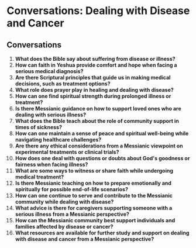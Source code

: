 # Conversations: Dealing with Disease and Cancer

## Conversations

1. **What does the Bible say about suffering from disease or illness?**
2. **How can faith in Yeshua provide comfort and hope when facing a serious medical diagnosis?**
3. **Are there Scriptural principles that guide us in making medical decisions, such as treatment options?**
4. **What role does prayer play in healing and dealing with disease?**
5. **How can one find spiritual strength during prolonged illness or treatment?**
6. **Is there Messianic guidance on how to support loved ones who are dealing with serious illness?**
7. **What does the Bible teach about the role of community support in times of sickness?**
8. **How can one maintain a sense of peace and spiritual well-being while navigating healthcare challenges?**
9. **Are there any ethical considerations from a Messianic viewpoint on experimental treatments or clinical trials?**
10. **How does one deal with questions or doubts about God's goodness or fairness when facing illness?**
11. **What are some ways to witness or share faith while undergoing medical treatment?**
12. **Is there Messianic teaching on how to prepare emotionally and spiritually for possible end-of-life scenarios?**
13. **How can one continue to serve and contribute to the Messianic community while dealing with disease?**
14. **What advice is there for caregivers supporting someone with a serious illness from a Messianic perspective?**
15. **How can the Messianic community best support individuals and families affected by disease or cancer?**
16. **What resources are available for further study and support on dealing with disease and cancer from a Messianic perspective?**

